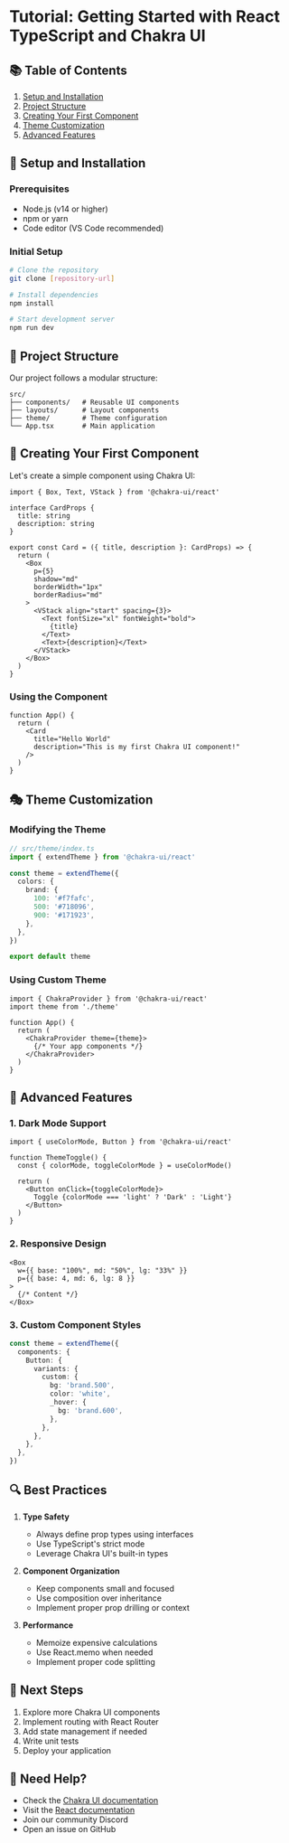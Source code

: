 # Tutorial: Getting Started with React TypeScript and Chakra UI

## 📚 Table of Contents

1. [Setup and Installation](#setup-and-installation)
2. [Project Structure](#project-structure)
3. [Creating Your First Component](#creating-your-first-component)
4. [Theme Customization](#theme-customization)
5. [Advanced Features](#advanced-features)

## 🚀 Setup and Installation

### Prerequisites
- Node.js (v14 or higher)
- npm or yarn
- Code editor (VS Code recommended)

### Initial Setup

```bash
# Clone the repository
git clone [repository-url]

# Install dependencies
npm install

# Start development server
npm run dev
```

## 📁 Project Structure

Our project follows a modular structure:

```
src/
├── components/   # Reusable UI components
├── layouts/      # Layout components
├── theme/        # Theme configuration
└── App.tsx       # Main application
```

## 🎨 Creating Your First Component

Let's create a simple component using Chakra UI:

```tsx
import { Box, Text, VStack } from '@chakra-ui/react'

interface CardProps {
  title: string
  description: string
}

export const Card = ({ title, description }: CardProps) => {
  return (
    <Box 
      p={5} 
      shadow="md" 
      borderWidth="1px" 
      borderRadius="md"
    >
      <VStack align="start" spacing={3}>
        <Text fontSize="xl" fontWeight="bold">
          {title}
        </Text>
        <Text>{description}</Text>
      </VStack>
    </Box>
  )
}
```

### Using the Component

```tsx
function App() {
  return (
    <Card 
      title="Hello World" 
      description="This is my first Chakra UI component!"
    />
  )
}
```

## 🎭 Theme Customization

### Modifying the Theme

```typescript
// src/theme/index.ts
import { extendTheme } from '@chakra-ui/react'

const theme = extendTheme({
  colors: {
    brand: {
      100: '#f7fafc',
      500: '#718096',
      900: '#171923',
    },
  },
})

export default theme
```

### Using Custom Theme

```tsx
import { ChakraProvider } from '@chakra-ui/react'
import theme from './theme'

function App() {
  return (
    <ChakraProvider theme={theme}>
      {/* Your app components */}
    </ChakraProvider>
  )
}
```

## 🚀 Advanced Features

### 1. Dark Mode Support

```tsx
import { useColorMode, Button } from '@chakra-ui/react'

function ThemeToggle() {
  const { colorMode, toggleColorMode } = useColorMode()
  
  return (
    <Button onClick={toggleColorMode}>
      Toggle {colorMode === 'light' ? 'Dark' : 'Light'}
    </Button>
  )
}
```

### 2. Responsive Design

```tsx
<Box
  w={{ base: "100%", md: "50%", lg: "33%" }}
  p={{ base: 4, md: 6, lg: 8 }}
>
  {/* Content */}
</Box>
```

### 3. Custom Component Styles

```typescript
const theme = extendTheme({
  components: {
    Button: {
      variants: {
        custom: {
          bg: 'brand.500',
          color: 'white',
          _hover: {
            bg: 'brand.600',
          },
        },
      },
    },
  },
})
```

## 🔍 Best Practices

1. **Type Safety**
   - Always define prop types using interfaces
   - Use TypeScript's strict mode
   - Leverage Chakra UI's built-in types

2. **Component Organization**
   - Keep components small and focused
   - Use composition over inheritance
   - Implement proper prop drilling or context

3. **Performance**
   - Memoize expensive calculations
   - Use React.memo when needed
   - Implement proper code splitting

## 🎯 Next Steps

1. Explore more Chakra UI components
2. Implement routing with React Router
3. Add state management if needed
4. Write unit tests
5. Deploy your application

## 🤝 Need Help?

- Check the [Chakra UI documentation](https://chakra-ui.com/)
- Visit the [React documentation](https://reactjs.org/)
- Join our community Discord
- Open an issue on GitHub
